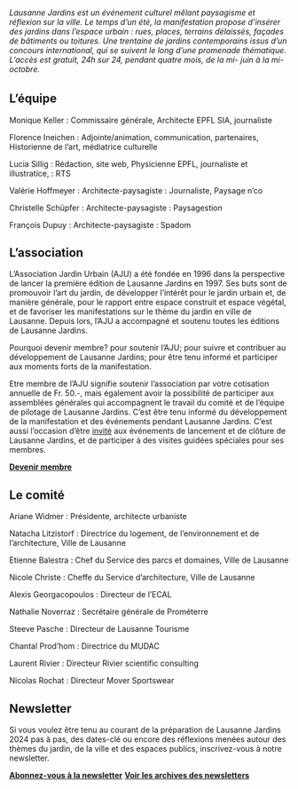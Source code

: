 ###### Lausanne Jardins est un événement culturel mêlant paysagisme et réflexion sur la ville. Le temps d’un été, la manifestation propose d’insérer des jardins dans l’espace urbain : rues, places, terrains délaissés, façades de bâtiments ou toitures. Une trentaine de jardins contemporains issus d’un concours international, qui se suivent le long d’une promenade thématique. L’accès est gratuit, 24h sur 24, pendant quatre mois, de la mi- juin à la mi-octobre.


## L’équipe

Monique Keller 
: Commissaire générale, Architecte EPFL SIA, journaliste

Florence Ineichen
: Adjointe/animation, communication, partenaires, Historienne de l’art, médiatrice culturelle 

Lucia Sillig
: Rédaction, site web, Physicienne EPFL, journaliste et illustratice, 
: RTS

Valérie Hoffmeyer 
: Architecte-paysagiste
: Journaliste, Paysage n’co

Christelle Schüpfer 
: Architecte-paysagiste
: Paysagestion

François Dupuy
: Architecte-paysagiste
: Spadom

## L’association

L’Association Jardin Urbain (AJU) a été fondée en 1996 dans la perspective de lancer la première édition de Lausanne Jardins en 1997. Ses buts sont de promouvoir l’art du jardin, de développer l’intérêt pour le jardin urbain et, de manière générale, pour le rapport entre espace construit et espace végétal, et de favoriser les manifestations sur le thème du jardin en ville de Lausanne. Depuis lors, l’AJU a accompagné et soutenu toutes les éditions de Lausanne Jardins.

Pourquoi devenir membre?
pour soutenir l’AJU;
pour suivre et contribuer au développement de Lausanne Jardins;
pour être tenu informé et participer aux moments forts de la manifestation.

Etre membre de l’AJU signifie soutenir l’association par votre cotisation annuelle de Fr. 50.-, mais également avoir la possibilité de participer aux assemblées générales qui accompagnent le travail du comité et de l’équipe de pilotage de Lausanne Jardins. C’est être tenu informé du développement de la manifestation et des événements pendant Lausanne Jardins. C’est aussi l’occasion d’être [invité](#) aux événements de lancement et de clôture de Lausanne Jardins, et de participer à des visites guidées spéciales pour ses membres. 

<strong><a href="mailto:no-one@snai1mai1.com?subject=Inscription association Lausanne Jardins&body=Bonjour,%0D%0A %0D%0AJe souhaite rejoindre l'association.%0D%0A %0D%0A Nom :%0D%0APrénom :%0D%0AProfession :%0D%0AEntreprise :%0D%0AAdresse postale :">Devenir membre</a></strong>

## Le comité 

Ariane Widmer
: Présidente, architecte urbaniste

Natacha Litzistorf
: Directrice du logement, de l’environnement et de l’architecture, Ville de Lausanne 

Etienne Balestra
: Chef du Service des parcs et domaines, Ville de Lausanne 

Nicole Christe
: Cheffe du Service d’architecture, Ville de Lausanne 

Alexis Georgacopoulos
: Directeur de l’ECAL 

Nathalie Noverraz
: Secrétaire générale de Prométerre 

Steeve Pasche
: Directeur de Lausanne Tourisme 

Chantal Prod’hom
: Directrice du MUDAC 

Laurent Rivier
: Directeur Rivier scientific consulting 

Nicolas Rochat
: Directeur Mover Sportswear

## Newsletter

Si vous voulez être tenu au courant de la préparation de Lausanne Jardins 2024 pas à pas, des dates-clé ou encore des réflexions menées autour des thèmes du jardin, de la ville et des espaces publics, inscrivez-vous à notre newsletter.

**[Abonnez-vous à la newsletter](https://lausannejardins.us5.list-manage.com/subscribe?u=4e331970f865e88c60558fab4&id=be32bcf42d)**
**[Voir les archives des newsletters](https://us5.campaign-archive.com/home/?u=4e331970f865e88c60558fab4&id=be32bcf42d)**